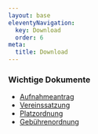 ```yaml
---
layout: base
eleventyNavigation:
  key: Download
  order: 6
meta:
  title: Download
---
```


### Wichtige Dokumente

- [Aufnahmeantrag](/assets/pdf/aufnahmeantrag.pdf)
- [Vereinssatzung](/assets/pdf/vereinssatzung.pdf)
- [Platzordnung](/assets/pdf/platzordnung.pdf)
- [Gebührenordnung](/assets/pdf/gebuehrenordnung.pdf)
